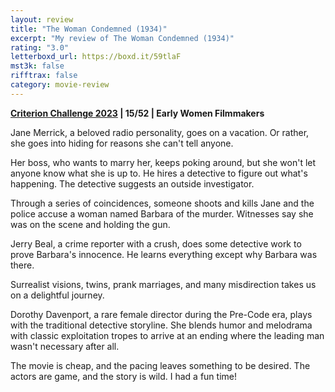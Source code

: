 ```yaml
---
layout: review
title: "The Woman Condemned (1934)"
excerpt: "My review of The Woman Condemned (1934)"
rating: "3.0"
letterboxd_url: https://boxd.it/59tlaF
mst3k: false
rifftrax: false
category: movie-review
---
```


<b><a href="https://boxd.it/pXW6q">Criterion Challenge 2023</a> | 15/52 | Early Women Filmmakers</b>

Jane Merrick, a beloved radio personality, goes on a vacation. Or rather, she goes into hiding for reasons she can't tell anyone.

Her boss, who wants to marry her, keeps poking around, but she won't let anyone know what she is up to. He hires a detective to figure out what's happening. The detective suggests an outside investigator.

Through a series of coincidences, someone shoots and kills Jane and the police accuse a woman named Barbara of the murder. Witnesses say she was on the scene and holding the gun.

Jerry Beal, a crime reporter with a crush, does some detective work to prove Barbara's innocence. He learns everything except why Barbara was there.

Surrealist visions, twins, prank marriages, and many misdirection takes us on a delightful journey.

Dorothy Davenport, a rare female director during the Pre-Code era, plays with the traditional detective storyline. She blends humor and melodrama with classic exploitation tropes to arrive at an ending where the leading man wasn't necessary after all.

The movie is cheap, and the pacing leaves something to be desired. The actors are game, and the story is wild. I had a fun time!
